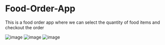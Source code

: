 # Food-Order-App
This is a food order app where we can select the quantity of food items and checkout the order

![image](https://github.com/Cyrilpc99/Food-Order-App/assets/122370493/df3310a0-d2b3-4a03-85c4-b0e56fbb0a96)
![image](https://github.com/Cyrilpc99/Food-Order-App/assets/122370493/a4a21565-07a2-4f5e-b3b6-30039ca3eb6b)
![image](https://github.com/Cyrilpc99/Food-Order-App/assets/122370493/17ae6358-e1dc-45ec-85f9-2ac4c93805dd)



